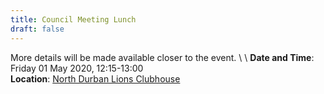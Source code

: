 ```yaml
---
title: Council Meeting Lunch
draft: false
---
```


More details will be made available closer to the event. \ \\
**Date and Time**: Friday 01 May 2020, 12:15-13:00 \
**Location**: [North Durban Lions Clubhouse](http://northdurbanlions.org.za/club-details/meetings-and-location)
